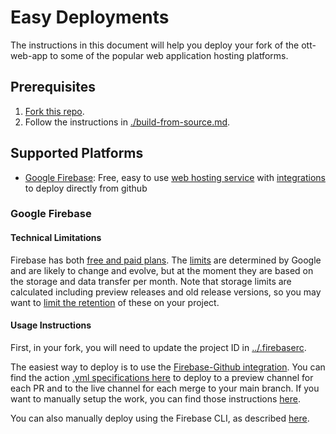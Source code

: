 # Easy Deployments

The instructions in this document will help you deploy your fork of the ott-web-app to some of the popular web application hosting platforms.

## Prerequisites

1. [Fork this repo](https://docs.github.com/en/get-started/quickstart/fork-a-repo).
2. Follow the instructions in [./build-from-source.md](./build-from-source.md).

## Supported Platforms

- [Google Firebase](#google-firebase): Free, easy to use [web hosting service](https://firebase.google.com/) with [integrations](https://firebase.google.com/docs/hosting/github-integration) to deploy directly from github

### Google Firebase

#### Technical Limitations

Firebase has both [free and paid plans](https://firebase.google.com/pricing). The [limits](https://firebase.google.com/docs/hosting/usage-quotas-pricing) are determined by Google and are likely to change and evolve, but at the moment they are based on the storage and data transfer per month. Note that storage limits are calculated including preview releases and old release versions, so you may want to [limit the retention](https://firebase.google.com/docs/hosting/manage-hosting-resources#release-storage-settings) of these on your project.

#### Usage Instructions

First, in your fork, you will need to update the project ID in [../.firebaserc](../.firebaserc).

The easiest way to deploy is to use the [Firebase-Github integration](https://firebase.google.com/docs/hosting/github-integration). You can find the action [.yml specifications here](https://github.com/marketplace/actions/deploy-to-firebase-hosting) to deploy to a preview channel for each PR and to the live channel for each merge to your main branch. If you want to manually setup the work, you can find those instructions [here](https://github.com/FirebaseExtended/action-hosting-deploy/blob/main/docs/service-account.md).

You can also manually deploy using the Firebase CLI, as described [here](https://firebase.google.com/docs/hosting/quickstart).
